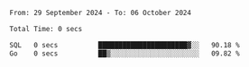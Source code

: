 <!--START_SECTION:waka-->

```txt
From: 29 September 2024 - To: 06 October 2024

Total Time: 0 secs

SQL   0 secs          ██████████████████████▓░░   90.18 %
Go    0 secs          ██▒░░░░░░░░░░░░░░░░░░░░░░   09.82 %
```

<!--END_SECTION:waka-->
